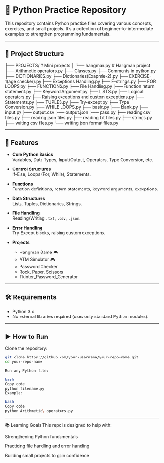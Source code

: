 # 🐍 Python Practice Repository

This repository contains Python practice files covering various concepts, exercises, and small projects. It’s a collection of beginner-to-intermediate examples to strengthen programming fundamentals.

---

## 📂 Project Structure

├── PROJECTS/ # Mini projects
│ └── hangman.py # Hangman project
├── Arithmetic operators.py
├── Classes.py
├── Comments in python.py
├── DICTIONARIES.py
├── Dictionaries(Exapmle-2).py
├── EXERCISE-1(age checker).py
├── Exceptions Handling.py
├── F-strings.py
├── FOR LOOPS.py
├── FUNCTIONS.py
├── File Handling.py
├── Function return statement.py
├── Keyword Argument.py
├── LISTS.py
├── Logical operators.py
├── Raising exceptions and custom exceptions.py
├── Statements.py
├── TUPLES.py
├── Try-except.py
├── Type Conversion.py
├── WHILE LOOPS.py
├── basic.py
├── blank.py
├── input.py
├── output.csv
├── output.json
├── pass.py
├── reading csv files.py
├── reading json files.py
├── reading txt files.py
├── strings.py
├── writing csv files.py
└── writing json format files.py

---

## 🚀 Features

- **Core Python Basics**  
  Variables, Data Types, Input/Output, Operators, Type Conversion, etc.

- **Control Structures**  
  If-Else, Loops (For, While), Statements.

- **Functions**  
  Function definitions, return statements, keyword arguments, exceptions.

- **Data Structures**  
  Lists, Tuples, Dictionaries, Strings.

- **File Handling**  
  Reading/Writing `.txt`, `.csv`, `.json`.

- **Error Handling**  
  Try-Except blocks, raising custom exceptions.

- **Projects**  
  - Hangman Game 🎮
  - ATM Simulator 🎮
  - Password Checker 
  - Rock, Paper, Scissors
  - Tkinter_Password_Generator



---

## 🛠️ Requirements

- Python 3.x  
- No external libraries required (uses only standard Python modules).

---

## ▶️ How to Run

Clone the repository:

```bash
git clone https://github.com/your-username/your-repo-name.git
cd your-repo-name

Run any Python file:

bash
Copy code
python filename.py
Example:

bash
Copy code
python Arithmetic\ operators.py

```

---

📚 Learning Goals
This repo is designed to help with:

Strengthening Python fundamentals

Practicing file handling and error handling

Building small projects to gain confidence
